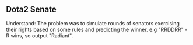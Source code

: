## Dota2 Senate
Understand:
The problem was to simulate rounds of senators exercising their rights based on some rules and predicting the winner.
e.g "RRDDRR" - R wins, so output "Radiant".

